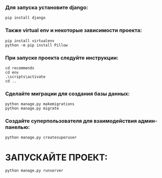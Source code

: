 ### Для запуска установите django:
```
pip install django
```
### Также virtual env и некоторые зависимости проекта:
```
pip install virtualenv
python -m pip install Pillow
```
### При запуске проекта следуйте инструкции:
```
cd recommends
cd env
.\scripts\activate
cd ..
```
### Сделайте миграции для создания базы данных:
```
python manage.py makemigrations
python manage.py migrate 
```
### Создайте суперпользователя для взаимодействия админ-панелью:
```
python manage.py createsuperuser
```
# ЗАПУСКАЙТЕ ПРОЕКТ:
```
python manage.py runserver
```